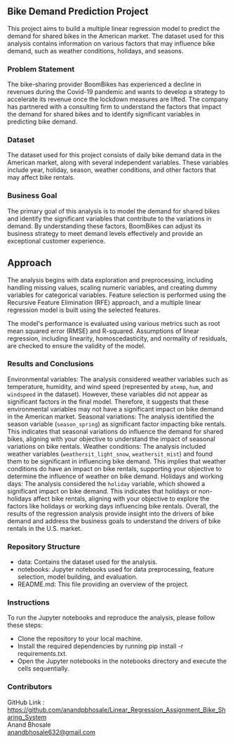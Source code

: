 ## Bike Demand Prediction Project
This project aims to build a multiple linear regression model to predict the demand for shared bikes in the American market. The dataset used for this analysis contains information on various factors that may influence bike demand, such as weather conditions, holidays, and seasons.

### Problem Statement
The bike-sharing provider BoomBikes has experienced a decline in revenues during the Covid-19 pandemic and wants to develop a strategy to accelerate its revenue once the lockdown measures are lifted. The company has partnered with a consulting firm to understand the factors that impact the demand for shared bikes and to identify significant variables in predicting bike demand.

### Dataset
The dataset used for this project consists of daily bike demand data in the American market, along with several independent variables. These variables include year, holiday, season, weather conditions, and other factors that may affect bike rentals.

### Business Goal
The primary goal of this analysis is to model the demand for shared bikes and identify the significant variables that contribute to the variations in demand. By understanding these factors, BoomBikes can adjust its business strategy to meet demand levels effectively and provide an exceptional customer experience.

## Approach
The analysis begins with data exploration and preprocessing, including handling missing values, scaling numeric variables, and creating dummy variables for categorical variables. Feature selection is performed using the Recursive Feature Elimination (RFE) approach, and a multiple linear regression model is built using the selected features.

The model's performance is evaluated using various metrics such as root mean squared error (RMSE) and R-squared. Assumptions of linear regression, including linearity, homoscedasticity, and normality of residuals, are checked to ensure the validity of the model.

### Results and Conclusions
Environmental variables: The analysis considered weather variables such as temperature, humidity, and wind speed (represented by `atemp`, `hum`, and `windspeed` in the dataset). However, these variables did not appear as significant factors in the final model. Therefore, it suggests that these environmental variables may not have a significant impact on bike demand in the American market.
Seasonal variations: The analysis identified the season variable (`season_spring`) as significant factor impacting bike rentals. This indicates that seasonal variations do influence the demand for shared bikes, aligning with your objective to understand the impact of seasonal variations on bike rentals.
Weather conditions: The analysis included weather variables (`weathersit_light_snow`, `weathersit_mist`) and found them to be significant in influencing bike demand. This implies that weather conditions do have an impact on bike rentals, supporting your objective to determine the influence of weather on bike demand.
Holidays and working days: The analysis considered the `holiday` variable, which showed a significant impact on bike demand. This indicates that holidays or non-holidays affect bike rentals, aligning with your objective to explore the factors like holidays or working days influencing bike rentals.
Overall, the results of the regression analysis provide insight into the drivers of bike demand and address the business goals to understand the drivers of bike rentals in the U.S. market.

### Repository Structure
<ul>
    <li>data: Contains the dataset used for the analysis.</li>
    <li>notebooks: Jupyter notebooks used for data preprocessing, feature selection, model building, and evaluation.</li>
    <li>README.md: This file providing an overview of the project.</li>
</ul>

### Instructions
To run the Jupyter notebooks and reproduce the analysis, please follow these steps:
<ul>
    <li>Clone the repository to your local machine.</li>
    <li>Install the required dependencies by running pip install -r requirements.txt.</li>
    <li>Open the Jupyter notebooks in the notebooks directory and execute the cells sequentially.</li>
</ul>

### Contributors<br>
GitHub Link : https://github.com/anandpbhosale/Linear_Regression_Assignment_Bike_Sharing_System<br>
Anand Bhosale<br>
anandbhosale632@gmail.com